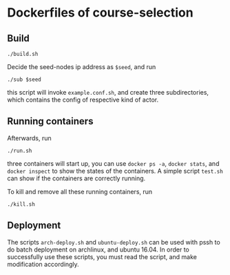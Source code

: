 # Dockerfiles of course-selection

## Build

```
./build.sh
```

Decide the seed-nodes ip address as `$seed`, and run
```
./sub $seed
```
this script will invoke `example.conf.sh`, and create three subdirectories, which contains the config of respective kind of actor.

## Running containers

Afterwards, run
```
./run.sh
```
three containers will start up, you can use `docker ps -a`, `docker stats`, and `docker inspect` to show the states of the containers.
A simple script `test.sh` can show if the containers are correctly running.


To kill and remove all these running containers, run
```
./kill.sh
```
## Deployment

The scripts `arch-deploy.sh` and `ubuntu-deploy.sh` can be used with pssh to do batch deployment on archlinux, and ubuntu 16.04. In order to successfully use these scripts, you must read the script, and make modification accordingly.
